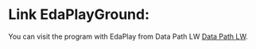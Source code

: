 # Link EdaPlayGround:
You can visit the program with EdaPlay from Data Path LW [Data Path LW](https://www.edaplayground.com/x/Hhff).
